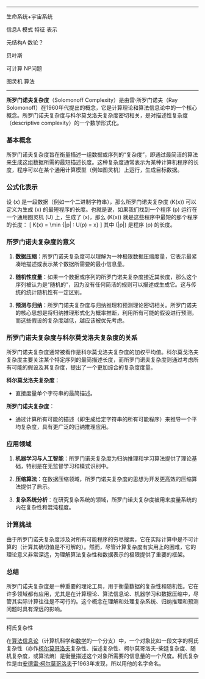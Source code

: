 
---

生命系统+宇宙系统

信息A
	模式
	特征
	表示

元结构A
	数论？

贝叶斯

可计算
	NP问题

图灵机
算法

---

**所罗门诺夫复杂度**（Solomonoff Complexity）是由雷·所罗门诺夫（Ray Solomonoff）在1960年代提出的概念，它是计算理论和算法信息论中的一个核心概念。所罗门诺夫复杂度与科尔莫戈洛夫复杂度密切相关，是对描述性复杂度（descriptive complexity）的一个数学形式化。

### 基本概念

所罗门诺夫复杂度旨在衡量描述一组数据或序列的“复杂度”，即通过最简洁的算法来生成这组数据所需的最短描述长度。这种复杂度通常表示为某种计算机程序的长度，程序可以在某个通用计算模型（例如图灵机）上运行，生成目标数据。

### 公式化表示

设 \(x\) 是一段数据（例如一个二进制字符串），那么所罗门诺夫复杂度 \(K(x)\) 可以定义为生成 \(x\) 的最短程序的长度。也就是说，如果我们找到一个程序 \(p\) 运行在一个通用图灵机 \(U\) 上，生成了 \(x\)，那么 \(K(x)\) 就是这些程序中最短的那个程序的长度：
\[
K(x) = \min \{|p| : U(p) = x\}
\]
其中 \(|p|\) 是程序 \(p\) 的长度。

### 所罗门诺夫复杂度的意义

1. **数据压缩**：所罗门诺夫复杂度可以理解为一种极限数据压缩度量，它表示最紧凑地描述或表示某个数据所需要的最小信息量。

2. **随机性度量**：如果一个数据或序列的所罗门诺夫复杂度接近其长度，那么这个序列被认为是“随机的”，因为没有任何简洁的规则可以描述或生成它。这与传统的统计随机性有一定区别。

3. **预测与归纳**：所罗门诺夫复杂度与归纳推理和预测理论密切相关。所罗门诺夫的核心思想是将归纳推理形式化为概率推断，利用所有可能的假设进行预测，而这些假设的复杂度越低，越应该被优先考虑。

### 所罗门诺夫复杂度与科尔莫戈洛夫复杂度的关系

所罗门诺夫复杂度通常被看作是科尔莫戈洛夫复杂度的加权平均值。科尔莫戈洛夫复杂度主要关注某个特定序列的最简描述长度，而所罗门诺夫复杂度则通过考虑所有可能的假设及其复杂度，提出了一个更加综合的复杂度度量。

**科尔莫戈洛夫复杂度**：
- 直接度量单个字符串的最简描述。

**所罗门诺夫复杂度**：
- 通过计算所有可能的描述（即生成给定字符串的所有可能程序）来推导一个平均复杂度，具有更广泛的归纳推理应用。

### 应用领域

1. **机器学习与人工智能**：所罗门诺夫复杂度为归纳推理和学习算法提供了理论基础，特别是在无监督学习和模式识别中。

2. **压缩算法**：在数据压缩领域，所罗门诺夫复杂度的思想为开发更高效的压缩算法提供了启示。

3. **复杂系统分析**：在研究复杂系统的领域，所罗门诺夫复杂度被用来度量系统的内在复杂性和混沌程度。

### 计算挑战

由于所罗门诺夫复杂度涉及对所有可能程序的穷尽搜索，它在实际计算中是不可计算的（计算其确切值是不可解的）。然而，尽管计算复杂度有实用上的困难，它的理论意义非常深远，为理解算法复杂性和数据表示的极限提供了重要的框架。

### 总结

所罗门诺夫复杂度是一种重要的理论工具，用于衡量数据的复杂性和随机性。它在许多领域都有应用，尤其是在计算理论、算法信息论、机器学习和数据压缩中，尽管其实际计算往往是不可行的。这个概念在理解和处理复杂系统、归纳推理和预测问题时具有深远的影响。

---

柯氏复杂性

在[算法信息论](https://baike.baidu.com/item/%E7%AE%97%E6%B3%95%E4%BF%A1%E6%81%AF%E8%AE%BA/0?fromModule=lemma_inlink)（计算机科学和[数学](https://baike.baidu.com/item/%E6%95%B0%E5%AD%A6/0?fromModule=lemma_inlink)的一个分支）中，一个对象比如一段文字的柯氏复杂性（亦作[柯尔莫哥洛夫](https://baike.baidu.com/item/%E6%9F%AF%E5%B0%94%E8%8E%AB%E5%93%A5%E6%B4%9B%E5%A4%AB/0?fromModule=lemma_inlink)复杂性、描述复杂性、柯尔莫哥洛夫-柴廷复杂度、随机复杂度，或算法熵）是衡量描述这个对象所需要的信息量的一个尺度。柯氏复杂性是由[安德雷·柯尔莫哥洛夫](https://baike.baidu.com/item/%E5%AE%89%E5%BE%B7%E9%9B%B7%C2%B7%E6%9F%AF%E5%B0%94%E8%8E%AB%E5%93%A5%E6%B4%9B%E5%A4%AB/0?fromModule=lemma_inlink)于1963年发现，所以用他的名字命名。

---



